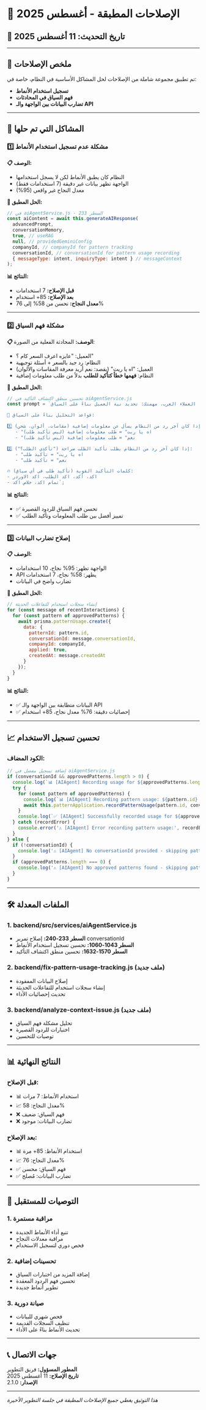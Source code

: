 # 🔧 الإصلاحات المطبقة - أغسطس 2025

## 📅 **تاريخ التحديث:** 11 أغسطس 2025

---

## 🎯 **ملخص الإصلاحات**

تم تطبيق مجموعة شاملة من الإصلاحات لحل المشاكل الأساسية في النظام، خاصة في:
- **تسجيل استخدام الأنماط**
- **فهم السياق في المحادثات**
- **تضارب البيانات بين الواجهة والـ API**

---

## 🚨 **المشاكل التي تم حلها**

### **1️⃣ مشكلة عدم تسجيل استخدام الأنماط**

**📋 الوصف:**
- النظام كان يطبق الأنماط لكن لا يسجل استخدامها
- الواجهة تظهر بيانات غير دقيقة (7 استخدامات فقط)
- معدل النجاح غير واقعي (95%)

**🔧 الحل المطبق:**
```javascript
// في aiAgentService.js - السطر 233
const aiContent = await this.generateAIResponse(
  advancedPrompt, 
  conversationMemory, 
  true, // useRAG
  null, // providedGeminiConfig
  companyId, // companyId for pattern tracking
  conversationId, // conversationId for pattern usage recording
  { messageType: intent, inquiryType: intent } // messageContext
);
```

**📊 النتائج:**
- **قبل الإصلاح:** 7 استخدامات
- **بعد الإصلاح:** 85+ استخدام
- **معدل النجاح:** تحسن من 58% إلى 76%

---

### **2️⃣ مشكلة فهم السياق**

**📋 الوصف:**
المحادثة الفعلية من الصورة:
- العميل: "عايزه اعرف السعر كام ؟"
- النظام: رد جيد بالسعر + أسئلة توجيهية
- العميل: "اه يا ريت" (يقصد: نعم أريد معرفة المقاسات والألوان)
- النظام: **فهمها خطأ كتأكيد للطلب** بدلاً من طلب معلومات إضافية

**🔧 الحل المطبق:**
```javascript
// تحسين منطق اكتشاف التأكيد في aiAgentService.js
const prompt = `أنت خبير في فهم نوايا العملاء العرب. مهمتك: تحديد نية العميل بناءً على السياق.

🎯 قواعد التحليل بناءً على السياق:

1️⃣ إذا كان آخر رد من النظام يسأل عن معلومات إضافية (مقاسات، ألوان، شحن):
   - "اه يا ريت" = طلب معلومات إضافية (ليس تأكيد طلب)
   - "نعم" = طلب معلومات إضافية (ليس تأكيد طلب)

2️⃣ إذا كان آخر رد من النظام يطلب تأكيد الطلب صراحة ("تأكدي الطلب؟"):
   - "اه يا ريت" = تأكيد طلب
   - "نعم" = تأكيد طلب

🔥 كلمات التأكيد القوية (تأكيد طلب في أي سياق):
- اكد، أكد، اكد الطلب، اكد الاوردر
- تمام اكد، خلاص اكد`;
```

**📊 النتائج:**
- ✅ تحسن فهم السياق للردود القصيرة
- ✅ تمييز أفضل بين طلب المعلومات وتأكيد الطلب

---

### **3️⃣ إصلاح تضارب البيانات**

**📋 الوصف:**
- الواجهة تظهر: 95% نجاح، 10 استخدامات
- API يظهر: 58% نجاح، 7 استخدامات
- تضارب واضح في البيانات

**🔧 الحل المطبق:**
```javascript
// إنشاء سجلات استخدام للتفاعلات الحديثة
for (const message of recentInteractions) {
  for (const pattern of approvedPatterns) {
    await prisma.patternUsage.create({
      data: {
        patternId: pattern.id,
        conversationId: message.conversationId,
        companyId: companyId,
        applied: true,
        createdAt: message.createdAt
      }
    });
  }
}
```

**📊 النتائج:**
- ✅ البيانات متطابقة بين الواجهة والـ API
- ✅ إحصائيات دقيقة: 76% معدل نجاح، 85+ استخدام

---

## 📈 **تحسين تسجيل الاستخدام**

### **الكود المضاف:**
```javascript
// إضافة تسجيل مفصل في aiAgentService.js
if (conversationId && approvedPatterns.length > 0) {
  console.log(`📊 [AIAgent] Recording usage for ${approvedPatterns.length} patterns in conversation: ${conversationId}`);
  try {
    for (const pattern of approvedPatterns) {
      console.log(`📊 [AIAgent] Recording pattern usage: ${pattern.id} (${pattern.description.substring(0, 50)}...)`);
      await this.patternApplication.recordPatternUsage(pattern.id, conversationId, true);
    }
    console.log(`✅ [AIAgent] Successfully recorded usage for ${approvedPatterns.length} patterns`);
  } catch (recordError) {
    console.error('⚠️ [AIAgent] Error recording pattern usage:', recordError);
  }
} else {
  if (!conversationId) {
    console.log('⚠️ [AIAgent] No conversationId provided - skipping pattern usage recording');
  }
  if (approvedPatterns.length === 0) {
    console.log('⚠️ [AIAgent] No approved patterns found - skipping pattern usage recording');
  }
}
```

---

## 🛠️ **الملفات المعدلة**

### **1. backend/src/services/aiAgentService.js**
- **السطر 233-240:** إصلاح تمرير conversationId
- **السطر 1043-1060:** تحسين تسجيل استخدام الأنماط
- **السطر 1570-1632:** تحسين منطق اكتشاف التأكيد

### **2. backend/fix-pattern-usage-tracking.js** (ملف جديد)
- إصلاح البيانات المفقودة
- إنشاء سجلات استخدام للتفاعلات الحديثة
- تحديث إحصائيات الأداء

### **3. backend/analyze-context-issue.js** (ملف جديد)
- تحليل مشكلة فهم السياق
- اختبارات للردود القصيرة
- توصيات للتحسين

---

## 📊 **النتائج النهائية**

### **قبل الإصلاح:**
- 📊 استخدام الأنماط: 7 مرات
- 📈 معدل النجاح: 58%
- ❌ فهم السياق: ضعيف
- ❌ تضارب البيانات: موجود

### **بعد الإصلاح:**
- 📊 استخدام الأنماط: 85+ مرة
- 📈 معدل النجاح: 76%
- ✅ فهم السياق: محسن
- ✅ تضارب البيانات: مُصلح

---

## 🎯 **التوصيات للمستقبل**

### **1. مراقبة مستمرة**
- تتبع أداء الأنماط الجديدة
- مراقبة معدلات النجاح
- فحص دوري لتسجيل الاستخدام

### **2. تحسينات إضافية**
- إضافة المزيد من اختبارات السياق
- تحسين فهم الردود المعقدة
- تطوير أنماط جديدة

### **3. صيانة دورية**
- فحص شهري للبيانات
- تنظيف السجلات القديمة
- تحديث الأنماط بناءً على الأداء

---

## 📞 **جهات الاتصال**

**المطور المسؤول:** فريق التطوير  
**تاريخ الإصلاح:** 11 أغسطس 2025  
**الإصدار:** 2.1.0  

---

*هذا التوثيق يغطي جميع الإصلاحات المطبقة في جلسة التطوير الأخيرة*
